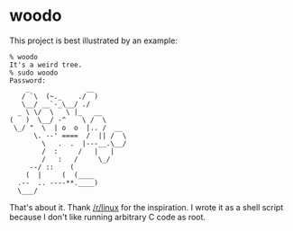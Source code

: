 woodo
=====

This project is best illustrated by an example:

``` ShellSession
% woodo
It's a weird tree.
% sudo woodo
Password:
    _              __
   / `\  (~._    ./  )
   \__/ __`-_\__/ ./
  _ \ \/  \   \ |_   __
(   )  \__/ -^    \ /  \
 \_/ "  \  | o  o  |.. /  __
      \. --' ====  /  || /  \
        \   .  .  |---__.\__/
        /  :     /   |   |
        /   :   /     \_/
     --/ ::    (
    (  |     (  (____
  .--  .. ----**.____)
  \___/
```

That's about it. Thank [/r/linux](https://www.reddit.com/r/linux/comments/1yy1c4/sudo_woodo/) for the inspiration. I wrote it as a shell script because I don't like running arbitrary C code as root.

